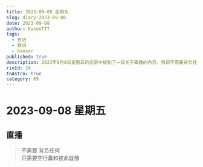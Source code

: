 ```yaml
---
title: 2023-09-08 星期五
slug: diary-2023-09-08
date: 2023-09-08
author: KazooTTT
tags:
  - 日记
  - 歌词
  - hanser
published: true
description: 2023年9月8日星期五的记录中提到了一段关于直播的内容，强调不需要背负任何负担，只需带着空行囊和彼此即可。
rinId: 24
toAstro: true
category: 09
---
```


# 2023-09-08 星期五

<!-- start of weread -->
<!-- end of weread -->

## 直播

> 不需要 背负任何  
> 只需要空行囊和彼此就够
